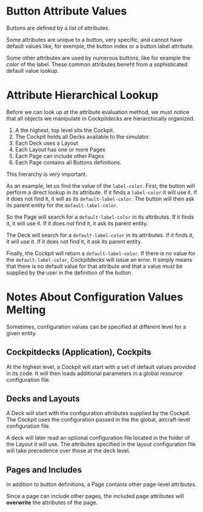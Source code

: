 
# Button Attribute Values

Buttons are defined by a list of attributes.

Some attributes are unique to a button, very specific, and cannot have default values like, for exemple, the button index or a button label attribute.

Some other attributes are used by numerous buttons, like for example the *color* of the label. These common attributes benefit from a sophisticated default value lookup.
# Attribute Hierarchical Lookup

Before we can look up at the attribute evaluation method, we must notice that all objects we manipulate in Cockpitdecks are hierarchically organized.

1. A the highest, top level sits the Cockpit.
2. The Cockpit holds all Decks available to the simulator.
3. Each Deck uses a Layout
4. Each Layout has one or more Pages
5. Each Page can include other Pages
6. Each Page contains all Buttons definitions.

This hierarchy is very important.

As an example, let us find the value of the `label-color`.
First, the button will perform a direct lookup in its attribute. If it finds a  `label-color` it will use it. If it does not find it, it will as its `default-label-color`. The button will then ask its parent entity for the `default-label-color`.

So the Page will search for a `default-label-color` in its attributes. If it finds it, it will use it. If it does not find it, it ask its parent entity.

The Deck will search for a `default-label-color` in its attributes. If it finds it, it will use it. If it does not find it, it ask its parent entity.

Finally, the Cockpit will return a `default-label-color`. If there is no value for the `default-label-color`, Cockpitdecks will issue an error. It simply means that there is no default value for that attribute and that a value *must* be supplied by the user in the definition of the button.

# Notes About Configuration Values Melting

Sometimes, configuration values can be specified at different level for a given entity.
## Cockpitdecks (Application), Cockpits

At the highest level, a Cockpit will start with a set of default values provided in its code.
It will then loads additional parameters in a global resource configuration file.

## Decks and Layouts

A Deck will start with the configuration attributes supplied by the Cockpit. The Cockpit uses the configuration passed in the the global, aircraft-level configuration file.

A deck will later read an optional configuration file located in the folder of the Layout it will use.
The attributes specified in the layout configuration file will take precedence over those at the deck level.

## Pages and Includes

In addition to button definitions, a Page contains other page-level attributes.

Since a page can include other pages, the included page attributes will **overwrite** the attributes of the page.
